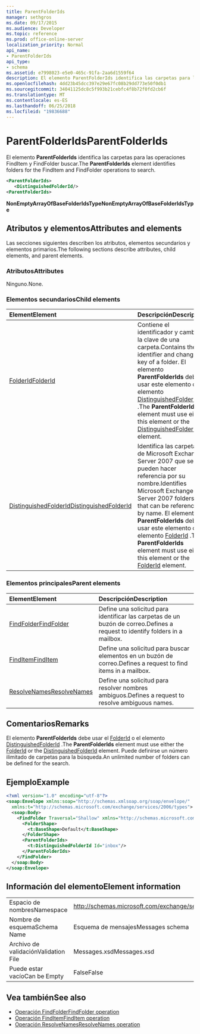 ```yaml
---
title: ParentFolderIds
manager: sethgros
ms.date: 09/17/2015
ms.audience: Developer
ms.topic: reference
ms.prod: office-online-server
localization_priority: Normal
api_name:
- ParentFolderIds
api_type:
- schema
ms.assetid: e7998023-e5e0-465c-91fa-2aa6d1559f64
description: El elemento ParentFolderIds identifica las carpetas para las operaciones FindItem y FindFolder buscar.
ms.openlocfilehash: 4dd23b45dcc397e29e67fc08b29dd773e50f0db1
ms.sourcegitcommit: 34041125dc8c5f993b21cebfc4f8b72f0fd2cb6f
ms.translationtype: MT
ms.contentlocale: es-ES
ms.lasthandoff: 06/25/2018
ms.locfileid: "19836688"
---
```

# <a name="parentfolderids"></a><span data-ttu-id="0d708-103">ParentFolderIds</span><span class="sxs-lookup"><span data-stu-id="0d708-103">ParentFolderIds</span></span>

<span data-ttu-id="0d708-104">El elemento **ParentFolderIds** identifica las carpetas para las operaciones FindItem y FindFolder buscar.</span><span class="sxs-lookup"><span data-stu-id="0d708-104">The **ParentFolderIds** element identifies folders for the FindItem and FindFolder operations to search.</span></span> 
  
```xml
<ParentFolderIds>
   <DistinguishedFolderId/>
<ParentFolderIds>
```

<span data-ttu-id="0d708-105">**NonEmptyArrayOfBaseFolderIdsType**</span><span class="sxs-lookup"><span data-stu-id="0d708-105">**NonEmptyArrayOfBaseFolderIdsType**</span></span>

## <a name="attributes-and-elements"></a><span data-ttu-id="0d708-106">Atributos y elementos</span><span class="sxs-lookup"><span data-stu-id="0d708-106">Attributes and elements</span></span>

<span data-ttu-id="0d708-107">Las secciones siguientes describen los atributos, elementos secundarios y elementos primarios.</span><span class="sxs-lookup"><span data-stu-id="0d708-107">The following sections describe attributes, child elements, and parent elements.</span></span>
  
### <a name="attributes"></a><span data-ttu-id="0d708-108">Atributos</span><span class="sxs-lookup"><span data-stu-id="0d708-108">Attributes</span></span>

<span data-ttu-id="0d708-109">Ninguno.</span><span class="sxs-lookup"><span data-stu-id="0d708-109">None.</span></span>
  
### <a name="child-elements"></a><span data-ttu-id="0d708-110">Elementos secundarios</span><span class="sxs-lookup"><span data-stu-id="0d708-110">Child elements</span></span>

|<span data-ttu-id="0d708-111">**Element**</span><span class="sxs-lookup"><span data-stu-id="0d708-111">**Element**</span></span>|<span data-ttu-id="0d708-112">**Descripción**</span><span class="sxs-lookup"><span data-stu-id="0d708-112">**Description**</span></span>|
|:-----|:-----|
|[<span data-ttu-id="0d708-113">FolderId</span><span class="sxs-lookup"><span data-stu-id="0d708-113">FolderId</span></span>](folderid.md) <br/> |<span data-ttu-id="0d708-114">Contiene el identificador y cambiar la clave de una carpeta.</span><span class="sxs-lookup"><span data-stu-id="0d708-114">Contains the identifier and change key of a folder.</span></span> <span data-ttu-id="0d708-115">El elemento **ParentFolderIds** debe usar este elemento o el elemento [DistinguishedFolderId](distinguishedfolderid.md) .</span><span class="sxs-lookup"><span data-stu-id="0d708-115">The **ParentFolderIds** element must use either this element or the [DistinguishedFolderId](distinguishedfolderid.md) element.</span></span>  <br/> |
|[<span data-ttu-id="0d708-116">DistinguishedFolderId</span><span class="sxs-lookup"><span data-stu-id="0d708-116">DistinguishedFolderId</span></span>](distinguishedfolderid.md) <br/> |<span data-ttu-id="0d708-117">Identifica las carpetas de Microsoft Exchange Server 2007 que se pueden hacer referencia por su nombre.</span><span class="sxs-lookup"><span data-stu-id="0d708-117">Identifies Microsoft Exchange Server 2007 folders that can be referenced by name.</span></span> <span data-ttu-id="0d708-118">El elemento **ParentFolderIds** debe usar este elemento o el elemento [FolderId](folderid.md) .</span><span class="sxs-lookup"><span data-stu-id="0d708-118">The **ParentFolderIds** element must use either this element or the [FolderId](folderid.md) element.</span></span>  <br/> |
   
### <a name="parent-elements"></a><span data-ttu-id="0d708-119">Elementos principales</span><span class="sxs-lookup"><span data-stu-id="0d708-119">Parent elements</span></span>

|<span data-ttu-id="0d708-120">**Element**</span><span class="sxs-lookup"><span data-stu-id="0d708-120">**Element**</span></span>|<span data-ttu-id="0d708-121">**Descripción**</span><span class="sxs-lookup"><span data-stu-id="0d708-121">**Description**</span></span>|
|:-----|:-----|
|[<span data-ttu-id="0d708-122">FindFolder</span><span class="sxs-lookup"><span data-stu-id="0d708-122">FindFolder</span></span>](findfolder.md) <br/> |<span data-ttu-id="0d708-123">Define una solicitud para identificar las carpetas de un buzón de correo.</span><span class="sxs-lookup"><span data-stu-id="0d708-123">Defines a request to identify folders in a mailbox.</span></span>  <br/> |
|[<span data-ttu-id="0d708-124">FindItem</span><span class="sxs-lookup"><span data-stu-id="0d708-124">FindItem</span></span>](finditem.md) <br/> |<span data-ttu-id="0d708-125">Define una solicitud para buscar elementos en un buzón de correo.</span><span class="sxs-lookup"><span data-stu-id="0d708-125">Defines a request to find items in a mailbox.</span></span>  <br/> |
|[<span data-ttu-id="0d708-126">ResolveNames</span><span class="sxs-lookup"><span data-stu-id="0d708-126">ResolveNames</span></span>](resolvenames.md) <br/> |<span data-ttu-id="0d708-127">Define una solicitud para resolver nombres ambiguos.</span><span class="sxs-lookup"><span data-stu-id="0d708-127">Defines a request to resolve ambiguous names.</span></span>  <br/> |
   
## <a name="remarks"></a><span data-ttu-id="0d708-128">Comentarios</span><span class="sxs-lookup"><span data-stu-id="0d708-128">Remarks</span></span>

<span data-ttu-id="0d708-129">El elemento **ParentFolderIds** debe usar el [FolderId](folderid.md) o el elemento [DistinguishedFolderId](distinguishedfolderid.md) .</span><span class="sxs-lookup"><span data-stu-id="0d708-129">The **ParentFolderIds** element must use either the [FolderId](folderid.md) or the [DistinguishedFolderId](distinguishedfolderid.md) element.</span></span> <span data-ttu-id="0d708-130">Puede definirse un número ilimitado de carpetas para la búsqueda.</span><span class="sxs-lookup"><span data-stu-id="0d708-130">An unlimited number of folders can be defined for the search.</span></span> 
  
## <a name="example"></a><span data-ttu-id="0d708-131">Ejemplo</span><span class="sxs-lookup"><span data-stu-id="0d708-131">Example</span></span>

```XML
<?xml version="1.0" encoding="utf-8"?>
<soap:Envelope xmlns:soap="http://schemas.xmlsoap.org/soap/envelope/"
  xmlns:t="http://schemas.microsoft.com/exchange/services/2006/types">
  <soap:Body>
    <FindFolder Traversal="Shallow" xmlns="http://schemas.microsoft.com/exchange/services/2006/messages">
      <FolderShape>
        <t:BaseShape>Default</t:BaseShape>
      </FolderShape>
      <ParentFolderIds>
        <t:DistinguishedFolderId Id="inbox"/>
      </ParentFolderIds>
    </FindFolder>
  </soap:Body>
</soap:Envelope>
```

## <a name="element-information"></a><span data-ttu-id="0d708-132">Información del elemento</span><span class="sxs-lookup"><span data-stu-id="0d708-132">Element information</span></span>

|||
|:-----|:-----|
|<span data-ttu-id="0d708-133">Espacio de nombres</span><span class="sxs-lookup"><span data-stu-id="0d708-133">Namespace</span></span>  <br/> |http://schemas.microsoft.com/exchange/services/2006/messages  <br/> |
|<span data-ttu-id="0d708-134">Nombre de esquema</span><span class="sxs-lookup"><span data-stu-id="0d708-134">Schema Name</span></span>  <br/> |<span data-ttu-id="0d708-135">Esquema de mensajes</span><span class="sxs-lookup"><span data-stu-id="0d708-135">Messages schema</span></span>  <br/> |
|<span data-ttu-id="0d708-136">Archivo de validación</span><span class="sxs-lookup"><span data-stu-id="0d708-136">Validation File</span></span>  <br/> |<span data-ttu-id="0d708-137">Messages.xsd</span><span class="sxs-lookup"><span data-stu-id="0d708-137">Messages.xsd</span></span>  <br/> |
|<span data-ttu-id="0d708-138">Puede estar vacío</span><span class="sxs-lookup"><span data-stu-id="0d708-138">Can be Empty</span></span>  <br/> |<span data-ttu-id="0d708-139">False</span><span class="sxs-lookup"><span data-stu-id="0d708-139">False</span></span>  <br/> |
   
## <a name="see-also"></a><span data-ttu-id="0d708-140">Vea también</span><span class="sxs-lookup"><span data-stu-id="0d708-140">See also</span></span>

- [<span data-ttu-id="0d708-141">Operación FindFolder</span><span class="sxs-lookup"><span data-stu-id="0d708-141">FindFolder operation</span></span>](findfolder-operation.md)  
- [<span data-ttu-id="0d708-142">Operación FindItem</span><span class="sxs-lookup"><span data-stu-id="0d708-142">FindItem operation</span></span>](finditem-operation.md) 
- [<span data-ttu-id="0d708-143">Operación ResolveNames</span><span class="sxs-lookup"><span data-stu-id="0d708-143">ResolveNames operation</span></span>](resolvenames-operation.md)

